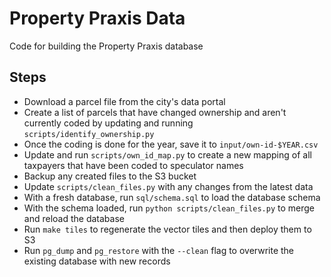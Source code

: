 # Property Praxis Data

Code for building the Property Praxis database

## Steps

- Download a parcel file from the city's data portal
- Create a list of parcels that have changed ownership and aren't currently coded by updating and running `scripts/identify_ownership.py`
- Once the coding is done for the year, save it to `input/own-id-$YEAR.csv`
- Update and run `scripts/own_id_map.py` to create a new mapping of all taxpayers that have been coded to speculator names
- Backup any created files to the S3 bucket
- Update `scripts/clean_files.py` with any changes from the latest data
- With a fresh database, run `sql/schema.sql` to load the database schema
- With the schema loaded, run `python scripts/clean_files.py` to merge and reload the database
- Run `make tiles` to regenerate the vector tiles and then deploy them to S3
- Run `pg_dump` and `pg_restore` with the `--clean` flag to overwrite the existing database with new records
